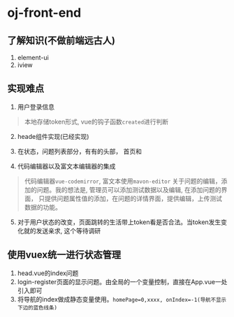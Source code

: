 # oj-front-end

## 了解知识(不做前端远古人)
1. element-ui
2. iview

## 实现难点
1. 用户登录信息
>  本地存储token形式, vue的钩子函数`created`进行判断

2. heade组件实现(已经实现)

3. 在状态，问题列表部分，有有的头部， 首页和
4. 代码编辑器以及富文本编辑器的集成
> 代码编辑器`vue-codemirror`, 富文本使用`mavon-editor`
> 关于问题的编辑，添加的问题。我的想法是, 管理员可以添加测试数据以及编辑, 在添加问题的界面，
> 只提供问题属性值的添加，在问题的详情界面，提供编辑，上传测试数据的功能。

5. 对于用户状态的改变，页面跳转的生活带上token看是否合法。当token发生变化就的发送亲求,  这个等待调研

## 使用vuex统一进行状态管理
1. head.vue的index问题
2. login-register页面的显示问题。由全局的一个变量控制，直接在App.vue一处引入即可
3. 将导航的index做成静态变量使用。`homePage=0,xxxx, onIndex=-1(导航不显示下边的蓝色线条)`
